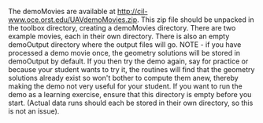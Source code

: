 The demoMovies are available at http://cil-www.oce.orst.edu/UAVdemoMovies.zip.  This zip file should be unpacked in the toolbox directory, creating a demoMovies directory.  There are two example movies, each in their own directory.  There is also an empty demoOutput directory where the output files will go.  NOTE - if you have processed a demo movie once, the geometry solutions will be stored in demoOutput by default.  If you then try the demo again, say for practice or because your student wants to try it, the routines will find that the geometry solutions already exist so won't bother to compute them anew, thereby making the demo not very useful for your student.  If you want to run the demo as a learning exercise, ensure that this directory is empty before you start.  (Actual data runs should each be stored in their own directory, so this is not an issue).

